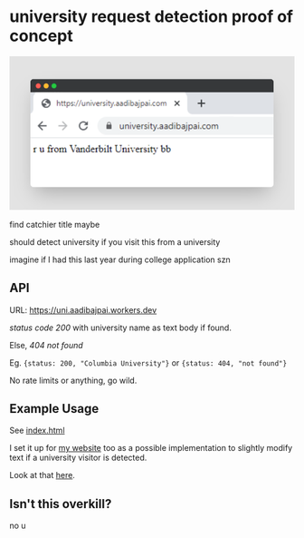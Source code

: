 # university request detection proof of concept

![proof of concept](poc.png)

find catchier title maybe

should detect university if you visit this from a university

imagine if I had this last year during college application szn

## API

URL: https://uni.aadibajpai.workers.dev

*status code 200* with university name as text body if found.

Else, *404 not found*

Eg. `{status: 200, "Columbia University"}` or `{status: 404, "not found"}`

No rate limits or anything, go wild.

## Example Usage

See [index.html](index.html)

I set it up for [my website](https://aadibajpai.com) too as a possible implementation to slightly modify text if
a university visitor is detected. 

Look at that [here](https://github.com/aadibajpai/my-website/blob/7a324aacc98563389bda868867fc17d7d20e1199/index.html#L341-L355).

## Isn't this overkill?

no u
